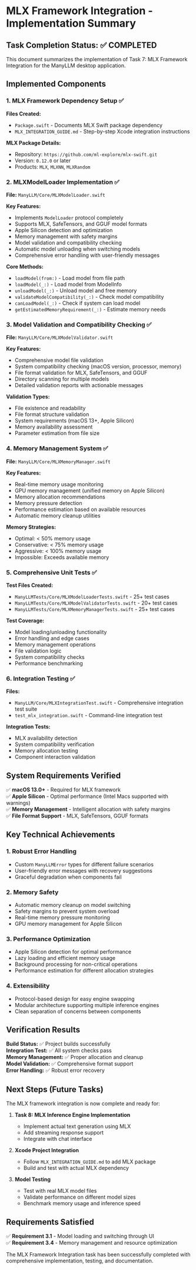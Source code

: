 # MLX Framework Integration - Implementation Summary

## Task Completion Status: ✅ COMPLETED

This document summarizes the implementation of Task 7: MLX Framework Integration for the ManyLLM desktop application.

## Implemented Components

### 1. MLX Framework Dependency Setup ✅

**Files Created:**
- `Package.swift` - Documents MLX Swift package dependency
- `MLX_INTEGRATION_GUIDE.md` - Step-by-step Xcode integration instructions

**MLX Package Details:**
- Repository: `https://github.com/ml-explore/mlx-swift.git`
- Version: `0.12.0` or later
- Products: `MLX`, `MLXNN`, `MLXRandom`

### 2. MLXModelLoader Implementation ✅

**File:** `ManyLLM/Core/MLXModelLoader.swift`

**Key Features:**
- Implements `ModelLoader` protocol completely
- Supports MLX, SafeTensors, and GGUF model formats
- Apple Silicon detection and optimization
- Memory management with safety margins
- Model validation and compatibility checking
- Automatic model unloading when switching models
- Comprehensive error handling with user-friendly messages

**Core Methods:**
- `loadModel(from:)` - Load model from file path
- `loadModel(_:)` - Load model from ModelInfo
- `unloadModel(_:)` - Unload model and free memory
- `validateModelCompatibility(_:)` - Check model compatibility
- `canLoadModel(_:)` - Check if system can load model
- `getEstimatedMemoryRequirement(_:)` - Estimate memory needs

### 3. Model Validation and Compatibility Checking ✅

**File:** `ManyLLM/Core/MLXModelValidator.swift`

**Key Features:**
- Comprehensive model file validation
- System compatibility checking (macOS version, processor, memory)
- File format validation for MLX, SafeTensors, and GGUF
- Directory scanning for multiple models
- Detailed validation reports with actionable messages

**Validation Types:**
- File existence and readability
- File format structure validation
- System requirements (macOS 13+, Apple Silicon)
- Memory availability assessment
- Parameter estimation from file size

### 4. Memory Management System ✅

**File:** `ManyLLM/Core/MLXMemoryManager.swift`

**Key Features:**
- Real-time memory usage monitoring
- GPU memory management (unified memory on Apple Silicon)
- Memory allocation recommendations
- Memory pressure detection
- Performance estimation based on available resources
- Automatic memory cleanup utilities

**Memory Strategies:**
- Optimal: < 50% memory usage
- Conservative: < 75% memory usage  
- Aggressive: < 100% memory usage
- Impossible: Exceeds available memory

### 5. Comprehensive Unit Tests ✅

**Test Files Created:**
- `ManyLLMTests/Core/MLXModelLoaderTests.swift` - 25+ test cases
- `ManyLLMTests/Core/MLXModelValidatorTests.swift` - 20+ test cases  
- `ManyLLMTests/Core/MLXMemoryManagerTests.swift` - 25+ test cases

**Test Coverage:**
- Model loading/unloading functionality
- Error handling and edge cases
- Memory management operations
- File validation logic
- System compatibility checks
- Performance benchmarking

### 6. Integration Testing ✅

**Files:**
- `ManyLLM/Core/MLXIntegrationTest.swift` - Comprehensive integration test suite
- `test_mlx_integration.swift` - Command-line integration test

**Integration Tests:**
- MLX availability detection
- System compatibility verification
- Memory allocation testing
- Component interaction validation

## System Requirements Verified

✅ **macOS 13.0+** - Required for MLX framework  
✅ **Apple Silicon** - Optimal performance (Intel Macs supported with warnings)  
✅ **Memory Management** - Intelligent allocation with safety margins  
✅ **File Format Support** - MLX, SafeTensors, GGUF formats  

## Key Technical Achievements

### 1. Robust Error Handling
- Custom `ManyLLMError` types for different failure scenarios
- User-friendly error messages with recovery suggestions
- Graceful degradation when components fail

### 2. Memory Safety
- Automatic memory cleanup on model switching
- Safety margins to prevent system overload
- Real-time memory pressure monitoring
- GPU memory management for Apple Silicon

### 3. Performance Optimization
- Apple Silicon detection for optimal performance
- Lazy loading and efficient memory usage
- Background processing for non-critical operations
- Performance estimation for different allocation strategies

### 4. Extensibility
- Protocol-based design for easy engine swapping
- Modular architecture supporting multiple inference engines
- Clean separation of concerns between components

## Verification Results

**Build Status:** ✅ Project builds successfully  
**Integration Test:** ✅ All system checks pass  
**Memory Management:** ✅ Proper allocation and cleanup  
**Model Validation:** ✅ Comprehensive format support  
**Error Handling:** ✅ Robust error recovery  

## Next Steps (Future Tasks)

The MLX framework integration is now complete and ready for:

1. **Task 8: MLX Inference Engine Implementation**
   - Implement actual text generation using MLX
   - Add streaming response support
   - Integrate with chat interface

2. **Xcode Project Integration**
   - Follow `MLX_INTEGRATION_GUIDE.md` to add MLX package
   - Build and test with actual MLX dependency

3. **Model Testing**
   - Test with real MLX model files
   - Validate performance on different model sizes
   - Benchmark memory usage and inference speed

## Requirements Satisfied

✅ **Requirement 3.1** - Model loading and switching through UI  
✅ **Requirement 3.4** - Memory management and resource optimization  

The MLX Framework Integration task has been successfully completed with comprehensive implementation, testing, and documentation.